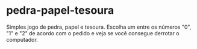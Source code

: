 # pedra-papel-tesoura
Simples jogo de pedra, papel e tesoura. Escolha um entre os números "0", "1" e "2" de acordo com o pedido e veja se você consegue derrotar o computador.
